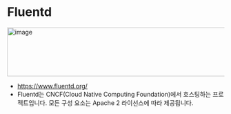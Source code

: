 # Fluentd
<img width="616" height="113" alt="image" src="https://github.com/user-attachments/assets/c1840c3e-12be-4822-b3bc-2a0d5ce2512a" />

* https://www.fluentd.org/
* Fluentd는 CNCF(Cloud Native Computing Foundation)에서 호스팅하는 프로젝트입니다. 모든 구성 요소는 Apache 2 라이선스에 따라 제공됩니다.

